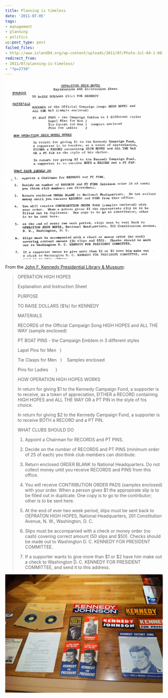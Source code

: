 ```yaml
---
title: Planning is timeless
date: '2011-07-05'
tags:
- management
- planning
- politics
wp:post_type: post
failed_files:
- http://www.island94.org/wp-content/uploads/2011/07/Photo-Jul-04-1-00-42-PM.jpg
redirect_from:
- 2011/07/planning-is-timeless/
- "?p=2739"
---
```


[ ![](/uploads/2011-07-05-Planning-is-timeless/Operation-High-Hopes-600x675.png "Operation High Hopes") ](/uploads/2011-07-05-Planning-is-timeless/Operation-High-Hopes.png)

From the [John F. Kennedy Presidential Library & Museum](http://www.jfklibrary.org/):

>
>
> OPERATION HIGH HOPES
>
> Explanation and Instruction Sheet
>
> PURPOSE
>
> TO RAISE DOLLARS ($1s) for KENNEDY
>
> MATERIALS
>
> RECORDS of the Official Campaign Song HIGH HOPES and ALL THE WAY (sample enclosed)
>
> PT BOAT PINS - the Campaign Emblem in 3 different styles
>
> Lapel Pins for Men   )
>
> Tie Clasps for Men   )    Samples enclosed
>
> Pins for Ladies      )
>
> HOW OPERATION HIGH HOPES WORKS
>
> In return for giving $1 to the Kennedy Campaign Fund, a supporter is to receive, as a token of appreciation, EITHER a RECORD containing HIGH HOPES and ALL THE WAY OR a PT PIN in the style of his choice.
>
> In return for giving $2 to the Kennedy Campaign Fund, a supporter is to receive BOTH a RECORD and a PT PIN.
>
> WHAT CLUBS SHOULD DO
>
> 1. Appoint a Chairman for RECORDS and PT PINS.
>
> 2. Decide on the number of RECORDS and PT PINS (minimum order of 25 of each) you think club members can distribute.
>
> 3. Return enclosed ORDER BLANK to National Headquarters. Do not collect money until you receive RECORDS and PINS from this office.
>
> 4. You will receive CONTRIBUTION ORDER PADS (samples enclosed) with your order. When a person gives $1 the appropirate slip is to be filled out in duplicate. One copy is to go to the contributor; other is to be sent here.
>
> 5. At the end of ever two week period, slips must be sent back to OEPRATON HIGH HOPES, National Headquarters, 261 Constitution Avenue, N. W., Washington, D. C.
>
> 6. Slips must be accompanied with a check or money order (no cash) covering correct amount (50 slips and $50). Checks should be made out to Washington D. C. KENNEDY FOR PRESIDENT COMMITTEE.
>
> 7. If a supporter wants to give more than $1 or $2 have him make out a check to Washington D. C. KENNEDY FOR PRESIDENT COMMITTEE, and send it to this address.

[ ![](/uploads/2011-07-05-Planning-is-timeless/Photo-Jul-04-1-00-42-PM-600x448.jpg "Photo Jul 04, 1 00 42 PM") ](/uploads/2011-07-05-Planning-is-timeless/Photo-Jul-04-1-00-42-PM.jpeg)
